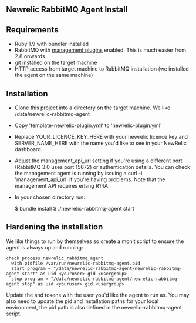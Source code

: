 ## Newrelic RabbitMQ Agent Install

## Requirements
* Ruby 1.9 with bundler installed
* RabbitMQ with [management plugins](http://www.rabbitmq.com/management.html) enabled.  This is much easier from 2.8 onwards.
* git installed on the target machine
* HTTP access from target machine to RabbitMQ installation (we installed the agent on the same machine)

## Installation
* Clone this project into a directory on the target machine. We like /data/newrelic-rabbitmq-agent
* Copy 'template-newrelic-plugin.yml' to 'newrelic-plugin.yml'
* Replace YOUR_LICENCE_KEY_HERE with your newrelic licence key and SERVER_NAME_HERE with the name you'd like to see in your NewRelic dashboard.
* Adjust the management_api_url setting if you're using a different port (RabbitMQ 3.0 uses port 15672) or authentication details.  You can check the management agent is running by issuing a curl -i 'management_api_url' if you're having problems.  Note that the management API requires erlang R14A.
* In your chosen directory run:

  $ bundle install
  $ ./newrelic-rabbitmq-agent start


## Hardening the installation
We like things to run by themselves so create a monit script to ensure the agent is always up and running:
```
check process newrelic_rabbitmq_agent
  with pidfile /var/run/newrelic-rabbitmq-agent.pid
  start program = "/data/newrelic-rabbitmq-agent/newrelic-rabbitmq-agent start" as uid <youruser> gid <usergroup>
  stop program = "/data/newrelic-rabbitmq-agent/newrelic-rabbitmq-agent stop" as uid <youruser> gid <usergroup>
```

Update the <youruser> and <usergroup> tokens with the user you'd like the agent to run as.  You may also need to update the pid and installation paths for your local environment, the pid path is also defined in the newrelic-rabbitmq-agent script.